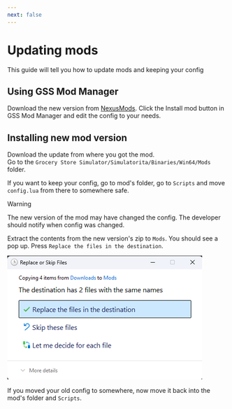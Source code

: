 ```yaml
---
next: false
---
```

# Updating mods
This guide will tell you how to update mods and keeping your config

## Using GSS Mod Manager
Download the new version from [NexusMods](https://nexusmods.com/grocerystoresimulator).
Click the Install mod button in GSS Mod Manager and edit the config to your needs.

## Installing new mod version
Download the update from where you got the mod.  
Go to the `Grocery Store Simulator/Simulatorita/Binaries/Win64/Mods` folder.

If you want to keep your config, go to mod's folder, go to `Scripts` and move `config.lua` from there to somewhere safe.

> [!WARNING]
> The new version of the mod may have changed the config. The developer should notify when config was changed.

Extract the contents from the new version's zip to `Mods`.
You should see a pop up. Press `Replace the files in the destination`.

![Replace Files](../media/replace_files.png)

If you moved your old config to somewhere, now move it back into the mod's folder and `Scripts`.
